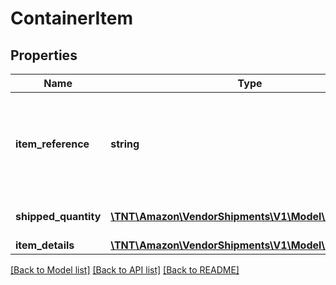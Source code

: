 # ContainerItem

## Properties
Name | Type | Description | Notes
------------ | ------------- | ------------- | -------------
**item_reference** | **string** | The reference number for the item. Please provide the itemSequenceNumber from the &#39;items&#39; segment to refer to that item&#39;s details here. | 
**shipped_quantity** | [**\TNT\Amazon\VendorShipments\V1\Model\ItemQuantity**](ItemQuantity.md) | Total item quantity shipped in this carton/pallet. | 
**item_details** | [**\TNT\Amazon\VendorShipments\V1\Model\ItemDetails**](ItemDetails.md) |  | [optional] 

[[Back to Model list]](../README.md#documentation-for-models) [[Back to API list]](../README.md#documentation-for-api-endpoints) [[Back to README]](../README.md)


